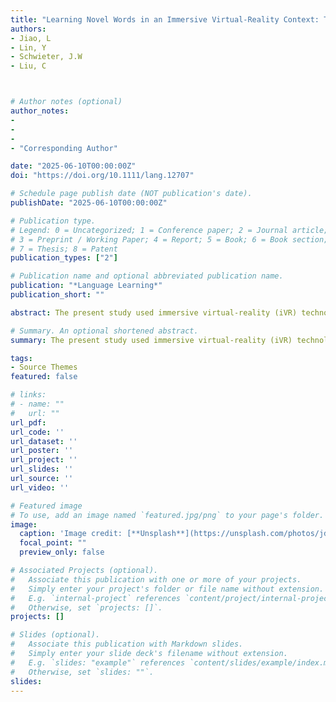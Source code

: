 ```yaml
---
title: "Learning Novel Words in an Immersive Virtual-Reality Context: Tracking Lexicalization Through Behavioral and Event-Related-Potential Measures"
authors:
- Jiao, L
- Lin, Y
- Schwieter, J.W
- Liu, C



# Author notes (optional)
author_notes:
- 
-
- 
- "Corresponding Author"

date: "2025-06-10T00:00:00Z"
doi: "https://doi.org/10.1111/lang.12707"

# Schedule page publish date (NOT publication's date).
publishDate: "2025-06-10T00:00:00Z"

# Publication type.
# Legend: 0 = Uncategorized; 1 = Conference paper; 2 = Journal article;
# 3 = Preprint / Working Paper; 4 = Report; 5 = Book; 6 = Book section;
# 7 = Thesis; 8 = Patent
publication_types: ["2"]

# Publication name and optional abbreviated publication name.
publication: "*Language Learning*"
publication_short: ""

abstract: The present study used immersive virtual-reality (iVR) technology to simulate a real-life environment and examined its impact on novel-word learning and lexicalization. On Days 1–3, Chinese-speaking participants learned German words in iVR and traditional picture–word (PW) association contexts. A semantic-priming task was used to measure word lexicalization on Day 4, and again 6 months later. The behavioral findings of an immediate posttest showed a larger semantic-priming effect on iVR-learned words compared to PW-learned words. Moreover, electrophysiological results of the immediate posttest demonstrated significant semantic-priming effects only for iVR-learned words, such that related prime–target pairs elicited enhanced N400 amplitude compared to unrelated prime–target pairs. However, after 6 months, there were no differences between the iVR and PW conditions. The findings support the embodied-cognition theory and dual-coding theory and suggest that a virtual real-life learning context with multimodal enrichment facilitates novel-word learning and lexicalization but that these effects seem to disappear over time.

# Summary. An optional shortened abstract.
summary: The present study used immersive virtual-reality (iVR) technology to simulate a real-life environment and examined its impact on novel-word learning and lexicalization...

tags:
- Source Themes
featured: false

# links:
# - name: ""
#   url: ""
url_pdf: 
url_code: ''
url_dataset: ''
url_poster: ''
url_project: ''
url_slides: ''
url_source: ''
url_video: ''

# Featured image
# To use, add an image named `featured.jpg/png` to your page's folder. 
image:
  caption: 'Image credit: [**Unsplash**](https://unsplash.com/photos/jdD8gXaTZsc)'
  focal_point: ""
  preview_only: false

# Associated Projects (optional).
#   Associate this publication with one or more of your projects.
#   Simply enter your project's folder or file name without extension.
#   E.g. `internal-project` references `content/project/internal-project/index.md`.
#   Otherwise, set `projects: []`.
projects: []

# Slides (optional).
#   Associate this publication with Markdown slides.
#   Simply enter your slide deck's filename without extension.
#   E.g. `slides: "example"` references `content/slides/example/index.md`.
#   Otherwise, set `slides: ""`.
slides:
---
```

